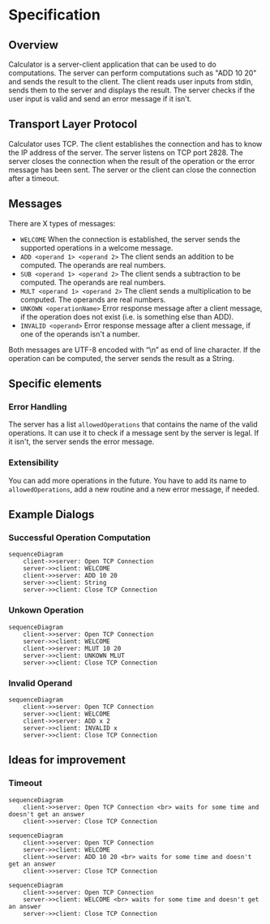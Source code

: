 # Specification

## Overview

Calculator is a server-client application that can be used to do computations.
The server can perform computations such as "ADD 10 20" and sends the result to the client. 
The client reads user inputs from stdin, sends them to the server and displays the result.
The server checks if the user input is valid and send an error message if it isn't.

## Transport Layer Protocol

Calculator uses TCP. The client establishes the connection and has to know the IP address of the server.
The server listens on TCP port 2828.
The server closes the connection when the result of the operation or the error message has been sent.
The server or the client can close the connection after a timeout.

## Messages

There are X types of messages:

- `WELCOME` When the connection is established, the server sends the supported operations in a welcome message.
- `ADD <operand 1> <operand 2>`
The client sends an addition to be computed. The operands are real numbers.
- `SUB <operand 1> <operand 2>`
  The client sends a subtraction to be computed. The operands are real numbers.
- `MULT <operand 1> <operand 2>`
  The client sends a multiplication to be computed. The operands are real numbers.
- `UNKOWN <operationName>`
Error response message after a client message, if the operation does not exist (i.e. is something else than ADD).
- `INVALID <operand>`
Error response message after a client message, if one of the operands isn't a number.

Both messages are UTF-8 encoded with “\n” as end of line character.
If the operation can be computed, the server sends the result as a String.

## Specific elements

### Error Handling

The server has a list `allowedOperations` that contains the name of the valid operations. 
It can use it to check if a message sent by the  server is legal. 
If it isn't, the server sends the error message.

### Extensibility

You can add more operations in the future. You have to add its name to `allowedOperations`, add a new routine and a
new error message, if needed.

## Example Dialogs

### Successful Operation Computation

```mermaid
sequenceDiagram
    client->>server: Open TCP Connection
    server->>client: WELCOME
    client->>server: ADD 10 20
    server->>client: String
    server->>client: Close TCP Connection
```
### Unkown Operation
```mermaid
sequenceDiagram
    client->>server: Open TCP Connection
    server->>client: WELCOME
    client->>server: MLUT 10 20
    server->>client: UNKOWN MLUT
    server->>client: Close TCP Connection
```

### Invalid Operand

```mermaid
sequenceDiagram
    client->>server: Open TCP Connection
    server->>client: WELCOME
    client->>server: ADD x 2
    server->>client: INVALID x
    server->>client: Close TCP Connection
```

## Ideas for improvement

### Timeout

```mermaid
sequenceDiagram
    client->>server: Open TCP Connection <br> waits for some time and doesn't get an answer
    client->>server: Close TCP Connection
```

```mermaid
sequenceDiagram
    client->>server: Open TCP Connection
    server->>client: WELCOME
    client->>server: ADD 10 20 <br> waits for some time and doesn't get an answer
    client->>server: Close TCP Connection
```

```mermaid
sequenceDiagram
    client->>server: Open TCP Connection
    server->>client: WELCOME <br> waits for some time and doesn't get an answer
    server->>client: Close TCP Connection
```




